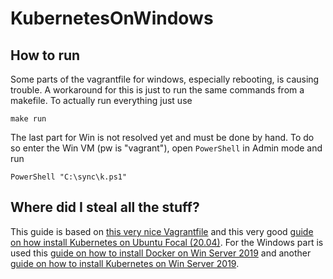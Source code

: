 # KubernetesOnWindows
## How to run
Some parts of the vagrantfile for windows, especially rebooting, is causing trouble. A workaround for this is just to run the same commands from a makefile.
To actually run everything just use
```
make run
```
The last part for Win is not resolved yet and must be done by hand. To do so enter the Win VM (pw is "vagrant"), open `PowerShell` in Admin mode and run 
```
PowerShell "C:\sync\k.ps1"
```

## Where did I steal all the stuff?
This guide is based on [this very nice Vagrantfile](https://gist.github.com/danielepolencic/ef4ddb763fd9a18bf2f1eaaa2e337544) and this very good [guide on how install Kubernetes on Ubuntu Focal (20.04)](https://github.com/mialeevs/kubernetes_installation). 
For the Windows part is used this [guide on how to install Docker on Win Server 2019](https://www.hostafrica.co.za/blog/new-technologies/how-to-install-docker-on-linux-and-windows/#win) and another [guide on how to install Kubernetes on Win Server 2019](https://www.hostafrica.co.za/blog/new-technologies/install-kubernetes-cluster-windows-server-worker-nodes/).
